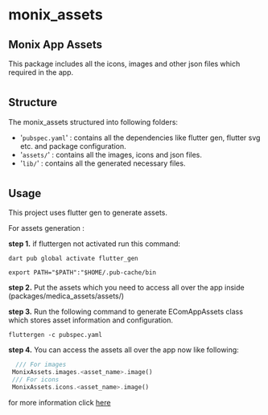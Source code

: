 # monix_assets

## Monix App Assets
This package includes all the icons, images and other json files which required in the app.
#
## Structure

The monix_assets structured into following folders:

- \'`pubspec.yaml`\' : contains all the dependencies like flutter gen, flutter svg etc. and package configuration.
- \'`assets/`\' : contains all the images, icons and json files.
- \'`lib/`\' : contains all the generated necessary files.
#
## Usage

This project uses flutter gen to generate assets.

For assets generation :

**step 1.** if fluttergen not activated run this command:
```console
dart pub global activate flutter_gen

export PATH="$PATH":"$HOME/.pub-cache/bin
```

**step 2.** Put the assets which you need to access all over the app inside (packages/medica_assets/assets/)

**step 3.** Run the following command to generate EComAppAssets class which stores asset information and configuration.
```console
fluttergen -c pubspec.yaml
```

**step 4.** You can access the assets all over the app now like following:
```dart
  /// For images
 MonixAssets.images.<asset_name>.image()
 /// For icons
 MonixAssets.icons.<asset_name>.image()
```

for more information click [here](https://pub.dev/packages/flutter_gen)

